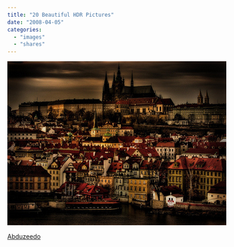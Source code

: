 ```yaml
---
title: "20 Beautiful HDR Pictures"
date: "2008-04-05"
categories: 
  - "images"
  - "shares"
---
```


![](images/4wnP83SaF7fx1ah5mdt9MIxg_500.jpg)

[Abduzeedo](http://abduzeedo.com/20-beautiful-hdr-pictures?=main)
